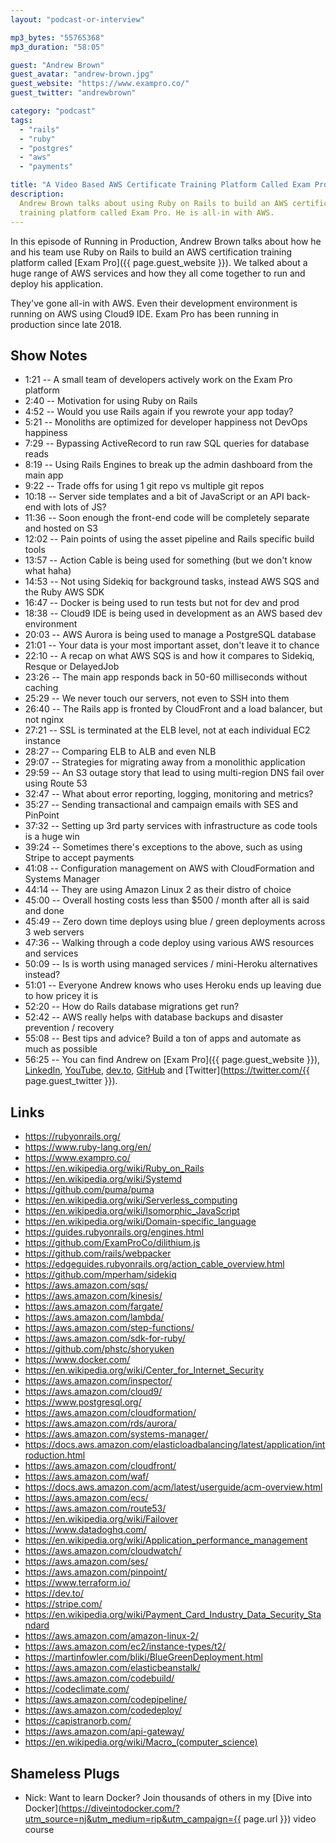 ```yaml
---
layout: "podcast-or-interview"

mp3_bytes: "55765368"
mp3_duration: "58:05"

guest: "Andrew Brown"
guest_avatar: "andrew-brown.jpg"
guest_website: "https://www.exampro.co/"
guest_twitter: "andrewbrown"

category: "podcast"
tags:
  - "rails"
  - "ruby"
  - "postgres"
  - "aws"
  - "payments"

title: "A Video Based AWS Certificate Training Platform Called Exam Pro"
description:
  Andrew Brown talks about using Ruby on Rails to build an AWS certificate
  training platform called Exam Pro. He is all-in with AWS.
---
```


In this episode of Running in Production, Andrew Brown talks about how he and
his team use Ruby on Rails to build an AWS certification training platform
called [Exam Pro]({{ page.guest_website }}). We talked about a huge range of
AWS services and how they all come together to run and deploy his application.

They've gone all-in with AWS. Even their development environment is running on
AWS using Cloud9 IDE. Exam Pro has been running in production since late 2018.

## Show Notes

- 1:21 -- A small team of developers actively work on the Exam Pro platform
- 2:40 -- Motivation for using Ruby on Rails
- 4:52 -- Would you use Rails again if you rewrote your app today?
- 5:21 -- Monoliths are optimized for developer happiness not DevOps happiness
- 7:29 -- Bypassing ActiveRecord to run raw SQL queries for database reads
- 8:19 -- Using Rails Engines to break up the admin dashboard from the main app
- 9:22 -- Trade offs for using 1 git repo vs multiple git repos
- 10:18 -- Server side templates and a bit of JavaScript or an API back-end with lots of JS?
- 11:36 -- Soon enough the front-end code will be completely separate and hosted on S3
- 12:02 -- Pain points of using the asset pipeline and Rails specific build tools
- 13:57 -- Action Cable is being used for something (but we don't know what haha)
- 14:53 -- Not using Sidekiq for background tasks, instead AWS SQS and the Ruby AWS SDK
- 16:47 -- Docker is being used to run tests but not for dev and prod
- 18:38 -- Cloud9 IDE is being used in development as an AWS based dev environment
- 20:03 -- AWS Aurora is being used to manage a PostgreSQL database
- 21:01 -- Your data is your most important asset, don't leave it to chance
- 22:10 -- A recap on what AWS SQS is and how it compares to Sidekiq, Resque or DelayedJob
- 23:26 -- The main app responds back in 50-60 milliseconds without caching
- 25:29 -- We never touch our servers, not even to SSH into them
- 26:40 -- The Rails app is fronted by CloudFront and a load balancer, but not nginx
- 27:21 -- SSL is terminated at the ELB level, not at each individual EC2 instance
- 28:27 -- Comparing ELB to ALB and even NLB
- 29:07 -- Strategies for migrating away from a monolithic application
- 29:59 -- An S3 outage story that lead to using multi-region DNS fail over using Route 53
- 32:47 -- What about error reporting, logging, monitoring and metrics?
- 35:27 -- Sending transactional and campaign emails with SES and PinPoint
- 37:32 -- Setting up 3rd party services with infrastructure as code tools is a huge win
- 39:24 -- Sometimes there's exceptions to the above, such as using Stripe to accept payments
- 41:08 -- Configuration management on AWS with CloudFormation and Systems Manager
- 44:14 -- They are using Amazon Linux 2 as their distro of choice
- 45:00 -- Overall hosting costs less than $500 / month after all is said and done
- 45:49 -- Zero down time deploys using blue / green deployments across 3 web servers
- 47:36 -- Walking through a code deploy using various AWS resources and services
- 50:09 -- Is is worth using managed services / mini-Heroku alternatives instead?
- 51:01 -- Everyone Andrew knows who uses Heroku ends up leaving due to how pricey it is
- 52:20 -- How do Rails database migrations get run?
- 52:42 -- AWS really helps with database backups and disaster prevention / recovery
- 55:08 -- Best tips and advice? Build a ton of apps and automate as much as possible
- 56:25 -- You can find Andrew on [Exam Pro]({{ page.guest_website }}),
    [LinkedIn](https://www.linkedin.com/in/andrew-wc-brown/),
    [YouTube](https://www.youtube.com/ExamProChannel),
    [dev.to](https://dev.to/andrewbrown),
    [GitHub](https://github.com/omenking) and
    [Twitter](https://twitter.com/{{ page.guest_twitter }}).

## Links

- <https://rubyonrails.org/>
- <https://www.ruby-lang.org/en/>
- <https://www.exampro.co/>
- <https://en.wikipedia.org/wiki/Ruby_on_Rails>
- <https://en.wikipedia.org/wiki/Systemd>
- <https://github.com/puma/puma>
- <https://en.wikipedia.org/wiki/Serverless_computing>
- <https://en.wikipedia.org/wiki/Isomorphic_JavaScript>
- <https://en.wikipedia.org/wiki/Domain-specific_language>
- <https://guides.rubyonrails.org/engines.html>
- <https://github.com/ExamProCo/dilithium.js>
- <https://github.com/rails/webpacker>
- <https://edgeguides.rubyonrails.org/action_cable_overview.html>
- <https://github.com/mperham/sidekiq>
- <https://aws.amazon.com/sqs/>
- <https://aws.amazon.com/kinesis/>
- <https://aws.amazon.com/fargate/>
- <https://aws.amazon.com/lambda/>
- <https://aws.amazon.com/step-functions/>
- <https://aws.amazon.com/sdk-for-ruby/>
- <https://github.com/phstc/shoryuken>
- <https://www.docker.com/>
- <https://en.wikipedia.org/wiki/Center_for_Internet_Security>
- <https://aws.amazon.com/inspector/>
- <https://aws.amazon.com/cloud9/>
- <https://www.postgresql.org/>
- <https://aws.amazon.com/cloudformation/>
- <https://aws.amazon.com/rds/aurora/>
- <https://aws.amazon.com/systems-manager/>
- <https://docs.aws.amazon.com/elasticloadbalancing/latest/application/introduction.html>
- <https://aws.amazon.com/cloudfront/>
- <https://aws.amazon.com/waf/>
- <https://docs.aws.amazon.com/acm/latest/userguide/acm-overview.html>
- <https://aws.amazon.com/ecs/>
- <https://aws.amazon.com/route53/>
- <https://en.wikipedia.org/wiki/Failover>
- <https://www.datadoghq.com/>
- <https://en.wikipedia.org/wiki/Application_performance_management>
- <https://aws.amazon.com/cloudwatch/>
- <https://aws.amazon.com/ses/>
- <https://aws.amazon.com/pinpoint/>
- <https://www.terraform.io/>
- <https://dev.to/>
- <https://stripe.com/>
- <https://en.wikipedia.org/wiki/Payment_Card_Industry_Data_Security_Standard>
- <https://aws.amazon.com/amazon-linux-2/>
- <https://aws.amazon.com/ec2/instance-types/t2/>
- <https://martinfowler.com/bliki/BlueGreenDeployment.html>
- <https://aws.amazon.com/elasticbeanstalk/>
- <https://aws.amazon.com/codebuild/>
- <https://codeclimate.com/>
- <https://aws.amazon.com/codepipeline/>
- <https://aws.amazon.com/codedeploy/>
- <https://capistranorb.com/>
- <https://aws.amazon.com/api-gateway/>
- <https://en.wikipedia.org/wiki/Macro_(computer_science)>

## Shameless Plugs

- Nick: Want to learn Docker? Join thousands of others in my
  [Dive into Docker](https://diveintodocker.com/?utm_source=nj&utm_medium=rip&utm_campaign={{ page.url }})
  video course
